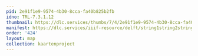 ```yaml
---
pid: 2e91f1e9-9574-4b30-8cca-fa40b825b2fb
idno: TRL-7.3.1.12
thumbnail: https://dlc.services/thumbs/7/4/2e91f1e9-9574-4b30-8cca-fa40b825b2fb/full/400,339/0/default.jpg
manifest: https://dlc.services/iiif-resource/delft/string1string2string3/kaartenproject-2007/TRL-7.3.1.12
order: '424'
layout: map
collection: kaartenproject
---
```

